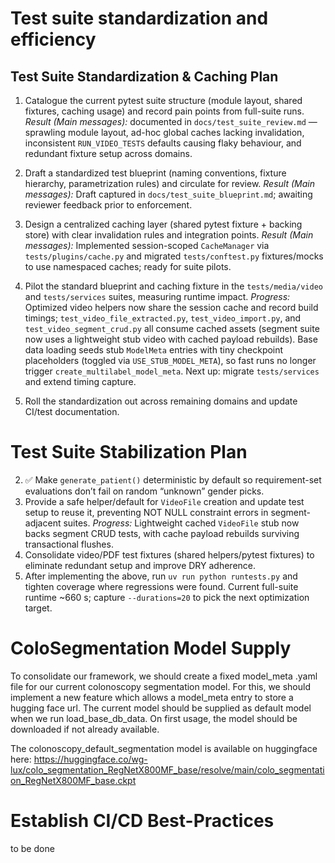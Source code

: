 # Test suite standardization and efficiency

## Test Suite Standardization & Caching Plan
1. Catalogue the current pytest suite structure (module layout, shared fixtures, caching usage) and record pain points from full-suite runs.
*Result (Main messages):* documented in `docs/test_suite_review.md` — sprawling module layout, ad-hoc global caches lacking invalidation, inconsistent `RUN_VIDEO_TESTS` defaults causing flaky behaviour, and redundant fixture setup across domains.

2. Draft a standardized test blueprint (naming conventions, fixture hierarchy, parametrization rules) and circulate for review.
*Result (Main messages):* Draft captured in `docs/test_suite_blueprint.md`; awaiting reviewer feedback prior to enforcement.

3. Design a centralized caching layer (shared pytest fixture + backing store) with clear invalidation rules and integration points.
*Result (Main messages):* Implemented session-scoped `CacheManager` via `tests/plugins/cache.py` and migrated `tests/conftest.py` fixtures/mocks to use namespaced caches; ready for suite pilots.
4. Pilot the standard blueprint and caching fixture in the `tests/media/video` and `tests/services` suites, measuring runtime impact.
		*Progress:* Optimized video helpers now share the session cache and record build timings; `test_video_file_extracted.py`, `test_video_import.py`, and `test_video_segment_crud.py` all consume cached assets (segment suite now uses a lightweight stub video with cached payload rebuilds). Base data loading seeds stub `ModelMeta` entries with tiny checkpoint placeholders (toggled via `USE_STUB_MODEL_META`), so fast runs no longer trigger `create_multilabel_model_meta`. Next up: migrate `tests/services` and extend timing capture.
5. Roll the standardization out across remaining domains and update CI/test documentation.

# Test Suite Stabilization Plan
2. ✅ Make `generate_patient()` deterministic by default so requirement-set evaluations don’t fail on random “unknown” gender picks.
3. Provide a safe helper/default for `VideoFile` creation and update test setup to reuse it, preventing NOT NULL constraint errors in segment-adjacent suites.
	*Progress:* Lightweight cached `VideoFile` stub now backs segment CRUD tests, with cache payload rebuilds surviving transactional flushes.
4. Consolidate video/PDF test fixtures (shared helpers/pytest fixtures) to eliminate redundant setup and improve DRY adherence.
5. After implementing the above, run `uv run python runtests.py` and tighten coverage where regressions were found. Current full-suite runtime ~660 s; capture `--durations=20` to pick the next optimization target.

# ColoSegmentation Model Supply
To consolidate our framework, we should create a fixed model_meta .yaml file for our current colonoscopy segmentation model. For this, we should implement a new feature which allows a model_meta entry to store a hugging face url. The current model should be supplied as default model when we run load_base_db_data. On first usage, the model should be downloaded if not already available.

The colonoscopy_default_segmentation model is available on huggingface here: https://huggingface.co/wg-lux/colo_segmentation_RegNetX800MF_base/resolve/main/colo_segmentation_RegNetX800MF_base.ckpt

# Establish CI/CD Best-Practices
to be done